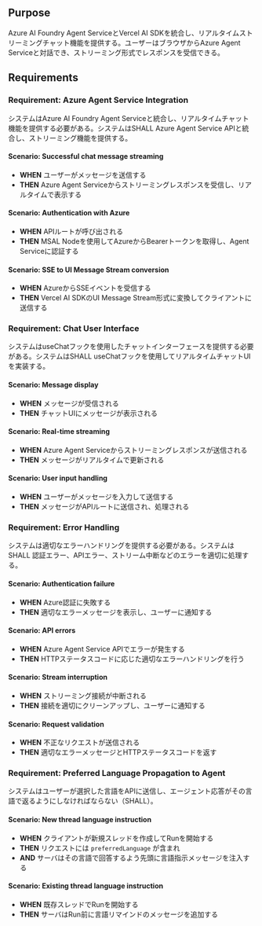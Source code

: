 ## Purpose
Azure AI Foundry Agent ServiceとVercel AI SDKを統合し、リアルタイムストリーミングチャット機能を提供する。ユーザーはブラウザからAzure Agent Serviceと対話でき、ストリーミング形式でレスポンスを受信できる。

## Requirements

### Requirement: Azure Agent Service Integration
システムはAzure AI Foundry Agent Serviceと統合し、リアルタイムチャット機能を提供する必要がある。システムはSHALL Azure Agent Service APIと統合し、ストリーミング機能を提供する。

#### Scenario: Successful chat message streaming
- **WHEN** ユーザーがメッセージを送信する
- **THEN** Azure Agent Serviceからストリーミングレスポンスを受信し、リアルタイムで表示する

#### Scenario: Authentication with Azure
- **WHEN** APIルートが呼び出される
- **THEN** MSAL Nodeを使用してAzureからBearerトークンを取得し、Agent Serviceに認証する

#### Scenario: SSE to UI Message Stream conversion
- **WHEN** AzureからSSEイベントを受信する
- **THEN** Vercel AI SDKのUI Message Stream形式に変換してクライアントに送信する

### Requirement: Chat User Interface
システムはuseChatフックを使用したチャットインターフェースを提供する必要がある。システムはSHALL useChatフックを使用してリアルタイムチャットUIを実装する。

#### Scenario: Message display
- **WHEN** メッセージが受信される
- **THEN** チャットUIにメッセージが表示される

#### Scenario: Real-time streaming
- **WHEN** Azure Agent Serviceからストリーミングレスポンスが送信される
- **THEN** メッセージがリアルタイムで更新される

#### Scenario: User input handling
- **WHEN** ユーザーがメッセージを入力して送信する
- **THEN** メッセージがAPIルートに送信され、処理される

### Requirement: Error Handling
システムは適切なエラーハンドリングを提供する必要がある。システムはSHALL 認証エラー、APIエラー、ストリーム中断などのエラーを適切に処理する。

#### Scenario: Authentication failure
- **WHEN** Azure認証に失敗する
- **THEN** 適切なエラーメッセージを表示し、ユーザーに通知する

#### Scenario: API errors
- **WHEN** Azure Agent Service APIでエラーが発生する
- **THEN** HTTPステータスコードに応じた適切なエラーハンドリングを行う

#### Scenario: Stream interruption
- **WHEN** ストリーミング接続が中断される
- **THEN** 接続を適切にクリーンアップし、ユーザーに通知する

#### Scenario: Request validation
- **WHEN** 不正なリクエストが送信される
- **THEN** 適切なエラーメッセージとHTTPステータスコードを返す

### Requirement: Preferred Language Propagation to Agent
システムはユーザーが選択した言語をAPIに送信し、エージェント応答がその言語で返るようにしなければならない（SHALL）。

#### Scenario: New thread language instruction
- **WHEN** クライアントが新規スレッドを作成してRunを開始する
- **THEN** リクエストには `preferredLanguage` が含まれ
- **AND** サーバはその言語で回答するよう先頭に言語指示メッセージを注入する

#### Scenario: Existing thread language instruction
- **WHEN** 既存スレッドでRunを開始する
- **THEN** サーバはRun前に言語リマインドのメッセージを追加する
